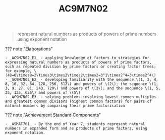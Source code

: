 ﻿---
tags: australian-curriculum
title: AC9M7N02
type: note
---
> represent natural numbers as products of powers of prime numbers using exponent notation

??? note "Elaborations"

	- _AC9M7N02_E1_ - applying knowledge of factors to strategies for expressing natural numbers as products of powers of prime factors, such as repeated division by prime factors or creating factor trees; for example, \(48=6\times8=2\times3\times2\times2\times2=3^1\times2^4=3\times2^4\)
	- _AC9M7N02_E2_ - developing familiarity with the sequence \(1, 2, 4, 8, 16, 32, 64, 128, 256, 512\) and powers of \(2\); the sequence \(1, 3, 9, 27, 81, 243, 729\) and powers of \(3\); and the sequence \(1, 5, 25, 125, 625\) and powers of \(5\)
	- _AC9M7N02_E3_ - solving problems involving lowest common multiples and greatest common divisors (highest common factors) for pairs of natural numbers by comparing their prime factorisation
??? note "Achievement Standard Components"

	- _ASMAT701_ - By the end of Year 7, students represent natural numbers in expanded form and as products of prime factors, using exponent notation.